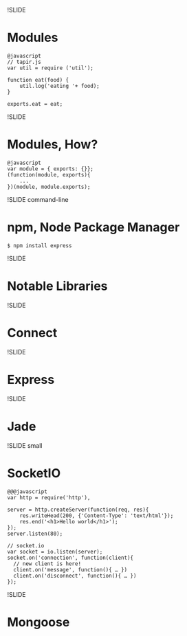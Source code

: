!SLIDE
# Modules
    @javascript
    // tapir.js
    var util = require ('util');

    function eat(food) {
        util.log('eating '+ food);
    }

    exports.eat = eat;


!SLIDE
#  Modules, How?

    @javascript
    var module = { exports: {}};
    (function(module, exports){
        ...
    })(module, module.exports);


!SLIDE command-line
# npm, Node Package Manager

    $ npm install express


!SLIDE
# Notable Libraries

!SLIDE
# Connect

!SLIDE
# Express

!SLIDE
# Jade



!SLIDE small
# SocketIO

    @@@javascript
    var http = require('http'),

    server = http.createServer(function(req, res){
        res.writeHead(200, {'Content-Type': 'text/html'});
        res.end('<h1>Hello world</h1>');
    });
    server.listen(80);

    // socket.io
    var socket = io.listen(server);
    socket.on('connection', function(client){
      // new client is here!
      client.on('message', function(){ … })
      client.on('disconnect', function(){ … })
    });

!SLIDE
# Mongoose















